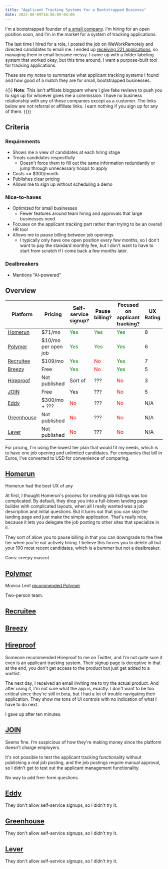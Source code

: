 ```yaml
---
title: "Applicant Tracking Systems for a Bootstrapped Business"
date: 2022-08-09T16:56:09-04:00
---
```


I'm a bootstrapped founder of [a small company](https://tinypilotkvm.com). I'm hiring for an open position soon, and I'm in the market for a system of tracking applications.

The last time I hired for a role, I posted the job on WeWorkRemotely and directed candidates to email me. I ended up [receiving 221 applications](/retrospectives/2022/03/#hiring-a-support-engineer-the-job-posting), so managing them in email became messy. I came up with a folder labeling system that worked okay, but this time around, I want a purpose-built tool for tracking applications.

These are my notes to summarize what applicant tracking systems I found and how good of a match they are for small, bootstrapped businesses.

{{<notice type="info">}}
**Note**: This isn't affiliate blogspam where I give fake reviews to push you to sign up for whoever gives me a commission. I have no business relationship with any of these companies except as a customer. The links below are not referral or affiliate links. I earn nothing if you sign up for any of them.
{{</notice>}}

## Criteria

### Requirements

- Shows me a view of candidates at each hiring stage
- Treats candidates respectfully
  - Doesn't force them to fill out the same information redundantly or jump through unnecessary hoops to apply
- Costs <= $300/month
- Publishes clear pricing
- Allows me to sign up without scheduling a demo

### Nice-to-haves

- Optimized for small businesses
  - Fewer features around team hiring and approvals that large businesses need
- Focuses on the applicant tracking part rather than trying to be an overall HR tool
- Allows me to pause billing between job openings
  - I typically only have one open position every few months, so I don't want to pay the standard monthly fee, but I don't want to have to start from scratch if I come back a few months later.

### Dealbreakers

- Mentions "AI-powered"

## Overview

| Platform                                 | Pricing             | Self-service signup?           | Pause billing?                 | Focused on applicant tracking? | UX Rating |
| ---------------------------------------- | ------------------- | ------------------------------ | ------------------------------ | ------------------------------ | --------- |
| [Homerun](https://www.homerun.co/)       | $71/mo              | <font color="green">Yes</font> | <font color="green">Yes</font> | <font color="green">Yes</font> | 8         |
| [Polymer](https://www.polymer.co/)       | $10/mo per open job | <font color="green">Yes</font> | <font color="green">Yes</font> | <font color="green">Yes</font> | 6         |
| [Recruitee](https://recruitee.com)       | $109/mo             | <font color="green">Yes</font> | <font color="red">No</font>    | <font color="green">Yes</font> | 7         |
| [Breezy](https://breezy.hr)              | Free                | <font color="green">Yes</font> | <font color="red">No</font>    | <font color="green">Yes</font> | 5         |
| [Hireproof](https://hireproof.io/)       | Not published       | Sort of                        | ???                            | <font color="red">No</font>    | 3         |
| [JOIN](https://join.com)                 | Free                | Yes                            | ???                            | <font color="red">No</font>    | 5         |
| [Eddy](https://eddy.com/)                | $300/mo + ???       | <font color="red">No</font>    | ???                            | <font color="red">No</font>    | N/A       |
| [Greenhouse](https://www.greenhouse.io/) | Not published       | <font color="red">No</font>    | ???                            | <font color="red">No</font>    | N/A       |
| [Lever](https://www.lever.co/)           | Not published       | <font color="red">No</font>    | ???                            | <font color="red">No</font>    | N/A       |

For pricing, I'm using the lowest tier plan that would fit my needs, which is to have one job opening and unlimited candidates. For companies that bill in Euros, I've converted to USD for convenience of comparing.

## [Homerun](https://www.homerun.co/)

Homerun had the best UX of any

At first, I thought Homerun's process for creating job listings was too complicated. By default, they drop you into a full-blown landing page builder with complicated layouts, when all I really wanted was a job description and initial questions. But it turns out that you can skip the landing page and just make the simple application. That's really nice, because it lets you delegate the job posting to other sites that specialize in it.

They sort of allow you to pause billing in that you can downgrade to the free tier when you're not actively hiring. I believe this forces you to delete all but your 100 most recent candidates, which is a bummer but not a dealbreaker.

Cons: creepy mascot.

## [Polymer](https://www.polymer.co/)

Monica Lent [recommended Polymer](https://twitter.com/monicalent/status/1556716598605631489)

Two-person team.

## [Recruitee](https://recruitee.com)

## [Breezy](https://breezy.hr)

## [Hireproof](https://hireproof.io/)

Someone recommended Hireproof to me on Twitter, and I'm not quite sure it even is an applicant tracking system. Their signup page is deceptive in that at the end, you don't get access to the product but just get added to a waitlist.

The next day, I received an email inviting me to try the actual product. And after using it, I'm not sure what the app is, exactly. I don't want to be too critical since they're still in beta, but I had a lot of trouble navigating their application. They show me tons of UI controls with no indication of what I have to do next.

I gave up after ten minutes.

## [JOIN](https://join.com)

Seems fine. I'm suspicious of how they're making money since the platform doesn't charge employers.

It's not possible to test the applicant tracking functionality without publishing a real job posting, and the job postings require manual approval, so I didn't get to test out the applicant management functionality.

No way to add free-form questions.

## [Eddy](https://eddy.com/)

They don't allow self-service signups, so I didn't try it.

## [Greenhouse](https://www.greenhouse.io/)

They don't allow self-service signups, so I didn't try it.

## [Lever](https://www.lever.co/)

They don't allow self-service signups, so I didn't try it.
